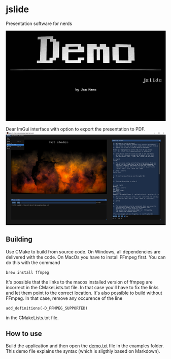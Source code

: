 # jslide
Presentation software for nerds

![](images/jslidedemo.gif)

Dear ImGui interface with option to export the presentation to PDF.
![](images/jslideui.png)

## Building
Use CMake to build from source code. On Windows, all dependencies are delivered with the code.
On MacOs you have to install FFmpeg first. You can do this with the command

    brew install ffmpeg
    
It's possible that the links to the macos installed version of ffmpeg are incorrect in the CMakeLists.txt file. In that case you'll have to fix the links and let them point to the correct location.
It's also possible to build without FFmpeg. In that case, remove any occurence of the line

    add_definitions(-D_FFMPEG_SUPPORTED)

in the CMakeLists.txt file.

## How to use
Build the application and then open the [demo.txt](examples/demo.txt) file in the examples folder. This demo file explains the syntax (which is sligthly based on Markdown).
